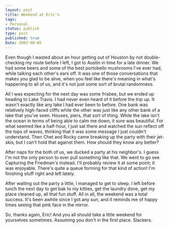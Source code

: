 ```yaml
---
layout: post
title: Weekend at Eric's
tags:
- Personal
status: publish
type: post
published: true
Date: 2003-08-05
---
```

Even though I wasted about an hour getting out of Houston by not double-checking my route before I left, I got to Austin in time for a late dinner.  We had some beers and some of the best portobello mushrooms I've ever had, while talking each other's ears off.  It was one of those conversations that makes you glad to be alive, when you feel like there's meaning in what's happening to all of us, and it's not just some sort of brutal randomness.


All I was expecting for the next day was some frisbee, but we ended up heading to Lake Travis.  I had never even heard of it before the trip up.  It wasn't exactly like any lake I had ever been to before.  One bank was relatively high-faced cliffs while the other was just like any other bank of a lake that you've seen.  Houses, piers, that sort of thing.  While the lake isn't the ocean in terms of being able to calm me down, it sure was beautiful.  For what seemed like a half-hour, I just sat there and watched the sun reflect off the tops of waves, thinking that it was some message I just couldn't understand.  Then Chet and Rocky came breaking up the party with their jet-skis, but I can't hold that against them.  How should they know any better?


After naps for the both of us, we ducked a party at his neighbor's.  I guess I'm not the only person to ever pull something like that.  We went to go see Capturing the Friedman's instead.  I'll probably review it at some point; it was enjoyable.  There's quite a queue forming for that kind of action!  I'm finishing stuff right and left lately.


After waiting out the party a little, I managed to get to sleep.  I left before lunch the next day to get bak to my kitties, get the laundry done, get my place cleaned up, all that fun stuff.  All in all, the weekend was a total success.    It's been awhile since I got any sun, and it reminds me of happy times seeing that pink face in the mirror.


So, thanks again, Eric!  And you all should take a little weekend for yourselves sometimes.  Assuming you don't in the first place.  Slackers.
